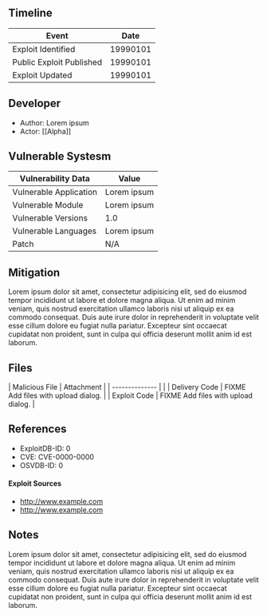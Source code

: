 ## Timeline 
| Event                      | Date     |
| -------------------------- | -------- |
| Exploit Identified         | 19990101 |
| Public Exploit Published   | 19990101 |
| Exploit Updated            | 19990101 |

## Developer 
* Author: Lorem ipsum
* Actor: [[Alpha]]

## Vulnerable Systesm
| Vulnerability Data     | Value       |
| ---------------------- | ----------- |
| Vulnerable Application | Lorem ipsum |
| Vulnerable Module      | Lorem ipsum |
| Vulnerable Versions    | 1.0         |
| Vulnerable Languages   | Lorem ipsum |
| Patch                  | N/A         |

## Mitigation 
Lorem ipsum dolor sit amet, consectetur adipisicing elit, sed do eiusmod tempor incididunt ut labore et dolore magna aliqua. Ut enim ad minim veniam, quis nostrud exercitation ullamco laboris nisi ut aliquip ex ea commodo consequat. Duis aute irure dolor in reprehenderit in voluptate velit esse cillum dolore eu fugiat nulla pariatur. Excepteur sint occaecat cupidatat non proident, sunt in culpa qui officia deserunt mollit anim id est laborum.

## Files 
| Malicious File | Attachment                          |
| -------------- |                                     |
| Delivery Code  | FIXME Add files with upload dialog. |
| Exploit Code   | FIXME Add files with upload dialog. |

## References 
* ExploitDB-ID: 0
* CVE: CVE-0000-0000
* OSVDB-ID: 0

#### Exploit Sources 
  * http://www.example.com
  * http://www.example.com

## Notes 
Lorem ipsum dolor sit amet, consectetur adipisicing elit, sed do eiusmod tempor incididunt ut labore et dolore magna aliqua. Ut enim ad minim veniam, quis nostrud exercitation ullamco laboris nisi ut aliquip ex ea commodo consequat. Duis aute irure dolor in reprehenderit in voluptate velit esse cillum dolore eu fugiat nulla pariatur. Excepteur sint occaecat cupidatat non proident, sunt in culpa qui officia deserunt mollit anim id est laborum.
